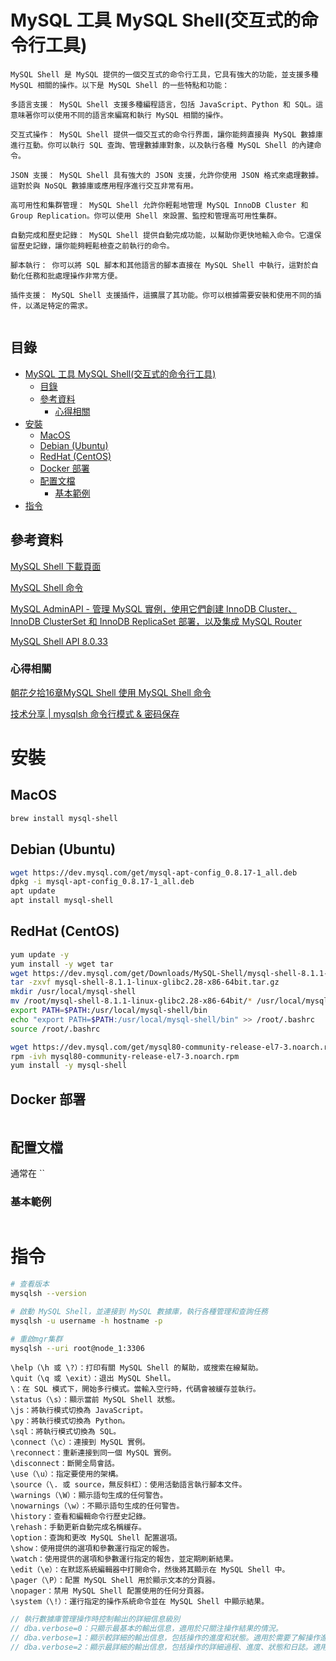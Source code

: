 # MySQL 工具 MySQL Shell(交互式的命令行工具)

```
MySQL Shell 是 MySQL 提供的一個交互式的命令行工具，它具有強大的功能，並支援多種 MySQL 相關的操作。以下是 MySQL Shell 的一些特點和功能：

多語言支援： MySQL Shell 支援多種編程語言，包括 JavaScript、Python 和 SQL。這意味著你可以使用不同的語言來編寫和執行 MySQL 相關的操作。

交互式操作： MySQL Shell 提供一個交互式的命令行界面，讓你能夠直接與 MySQL 數據庫進行互動。你可以執行 SQL 查詢、管理數據庫對象，以及執行各種 MySQL Shell 的內建命令。

JSON 支援： MySQL Shell 具有強大的 JSON 支援，允許你使用 JSON 格式來處理數據。這對於與 NoSQL 數據庫或應用程序進行交互非常有用。

高可用性和集群管理： MySQL Shell 允許你輕鬆地管理 MySQL InnoDB Cluster 和 Group Replication。你可以使用 Shell 來設置、監控和管理高可用性集群。

自動完成和歷史記錄： MySQL Shell 提供自動完成功能，以幫助你更快地輸入命令。它還保留歷史記錄，讓你能夠輕鬆檢查之前執行的命令。

腳本執行： 你可以將 SQL 腳本和其他語言的腳本直接在 MySQL Shell 中執行，這對於自動化任務和批處理操作非常方便。

插件支援： MySQL Shell 支援插件，這擴展了其功能。你可以根據需要安裝和使用不同的插件，以滿足特定的需求。


```

## 目錄

- [MySQL 工具 MySQL Shell(交互式的命令行工具)](#mysql-工具-mysql-shell交互式的命令行工具)
  - [目錄](#目錄)
  - [參考資料](#參考資料)
    - [心得相關](#心得相關)
- [安裝](#安裝)
  - [MacOS](#macos)
  - [Debian (Ubuntu)](#debian-ubuntu)
  - [RedHat (CentOS)](#redhat-centos)
  - [Docker 部署](#docker-部署)
  - [配置文檔](#配置文檔)
    - [基本範例](#基本範例)
- [指令](#指令)

## 參考資料

[MySQL Shell 下載頁面](https://dev.mysql.com/downloads/shell/)

[MySQL Shell 命令](https://dev.mysql.com/doc/mysql-shell/8.0/en/mysql-shell-commands.html)

[MySQL AdminAPI - 管理 MySQL 實例，使用它們創建 InnoDB Cluster、InnoDB ClusterSet 和 InnoDB ReplicaSet 部署，以及集成 MySQL Router](https://dev.mysql.com/doc/mysql-shell/8.0/en/admin-api-userguide.html)

[MySQL Shell API 8.0.33](https://dev.mysql.com/doc/dev/mysqlsh-api-javascript/8.0/group___admin_a_p_i.html)

### 心得相關

[朝花夕拾16章MySQL Shell 使用 MySQL Shell 命令](https://www.modb.pro/db/638407)

[技术分享 | mysqlsh 命令行模式 & 密码保存](https://cloud.tencent.com/developer/article/1782068)

# 安裝

## MacOS

```bash
brew install mysql-shell
```

## Debian (Ubuntu)

```bash
wget https://dev.mysql.com/get/mysql-apt-config_0.8.17-1_all.deb
dpkg -i mysql-apt-config_0.8.17-1_all.deb
apt update
apt install mysql-shell
```

## RedHat (CentOS)

```bash
yum update -y
yum install -y wget tar
wget https://dev.mysql.com/get/Downloads/MySQL-Shell/mysql-shell-8.1.1-linux-glibc2.28-x86-64bit.tar.gz
tar -zxvf mysql-shell-8.1.1-linux-glibc2.28-x86-64bit.tar.gz
mkdir /usr/local/mysql-shell
mv /root/mysql-shell-8.1.1-linux-glibc2.28-x86-64bit/* /usr/local/mysql-shell
export PATH=$PATH:/usr/local/mysql-shell/bin
echo "export PATH=$PATH:/usr/local/mysql-shell/bin" >> /root/.bashrc
source /root/.bashrc

wget https://dev.mysql.com/get/mysql80-community-release-el7-3.noarch.rpm
rpm -ivh mysql80-community-release-el7-3.noarch.rpm
yum install -y mysql-shell
```

## Docker 部署

```yml
```

## 配置文檔

通常在 ``

### 基本範例

```
```

# 指令

```bash
# 查看版本
mysqlsh --version

# 啟動 MySQL Shell，並連接到 MySQL 數據庫，執行各種管理和查詢任務
mysqlsh -u username -h hostname -p

# 重啟mgr集群
mysqlsh --uri root@node_1:3306
```

```
\help（\h 或 \?）：打印有關 MySQL Shell 的幫助，或搜索在線幫助。
\quit（\q 或 \exit）：退出 MySQL Shell。
\：在 SQL 模式下，開始多行模式。當輸入空行時，代碼會被緩存並執行。
\status（\s）：顯示當前 MySQL Shell 狀態。
\js：將執行模式切換為 JavaScript。
\py：將執行模式切換為 Python。
\sql：將執行模式切換為 SQL。
\connect（\c）：連接到 MySQL 實例。
\reconnect：重新連接到同一個 MySQL 實例。
\disconnect：斷開全局會話。
\use（\u）：指定要使用的架構。
\source（\. 或 source，無反斜杠）：使用活動語言執行腳本文件。
\warnings（\W）：顯示語句生成的任何警告。
\nowarnings（\w）：不顯示語句生成的任何警告。
\history：查看和編輯命令行歷史記錄。
\rehash：手動更新自動完成名稱緩存。
\option：查詢和更改 MySQL Shell 配置選項。
\show：使用提供的選項和參數運行指定的報告。
\watch：使用提供的選項和參數運行指定的報告，並定期刷新結果。
\edit（\e）：在默認系統編輯器中打開命令，然後將其顯示在 MySQL Shell 中。
\pager（\P）：配置 MySQL Shell 用於顯示文本的分頁器。
\nopager：禁用 MySQL Shell 配置使用的任何分頁器。
\system（\!）：運行指定的操作系統命令並在 MySQL Shell 中顯示結果。
```

```JavaScript
// 執行數據庫管理操作時控制輸出的詳細信息級別
// dba.verbose=0：只顯示最基本的輸出信息，適用於只關注操作結果的情況。
// dba.verbose=1：顯示較詳細的輸出信息，包括操作的進度和狀態。適用於需要了解操作進展情況的情況。
// dba.verbose=2：顯示最詳細的輸出信息，包括操作的詳細過程、進度、狀態和日誌。適用於需要深入了解操作細節和可能的問題排查的情況。
```
